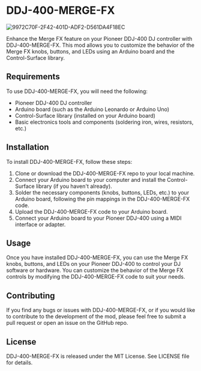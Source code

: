 # DDJ-400-MERGE-FX

![9972C70F-2F42-401D-ADF2-D561DA4F18EC](https://user-images.githubusercontent.com/85211068/224831567-f9686298-cf91-4298-8bbe-831ebdc91101.png)

Enhance the Merge FX feature on your Pioneer DDJ-400 DJ controller with DDJ-400-MERGE-FX. This mod allows you to customize the behavior of the Merge FX knobs, buttons, and LEDs using an Arduino board and the Control-Surface library.

## Requirements

To use DDJ-400-MERGE-FX, you will need the following:

- Pioneer DDJ-400 DJ controller
- Arduino board (such as the Arduino Leonardo or Arduino Uno)
- Control-Surface library (installed on your Arduino board)
- Basic electronics tools and components (soldering iron, wires, resistors, etc.)

## Installation

To install DDJ-400-MERGE-FX, follow these steps:

1. Clone or download the DDJ-400-MERGE-FX repo to your local machine.
2. Connect your Arduino board to your computer and install the Control-Surface library (if you haven't already).
3. Solder the necessary components (knobs, buttons, LEDs, etc.) to your Arduino board, following the pin mappings in the DDJ-400-MERGE-FX code.
4. Upload the DDJ-400-MERGE-FX code to your Arduino board.
5. Connect your Arduino board to your Pioneer DDJ-400 using a MIDI interface or adapter.

## Usage

Once you have installed DDJ-400-MERGE-FX, you can use the Merge FX knobs, buttons, and LEDs on your Pioneer DDJ-400 to control your DJ software or hardware. You can customize the behavior of the Merge FX controls by modifying the DDJ-400-MERGE-FX code to suit your needs.

## Contributing

If you find any bugs or issues with DDJ-400-MERGE-FX, or if you would like to contribute to the development of the mod, please feel free to submit a pull request or open an issue on the GitHub repo.

## License

DDJ-400-MERGE-FX is released under the MIT License. See LICENSE file for details.
